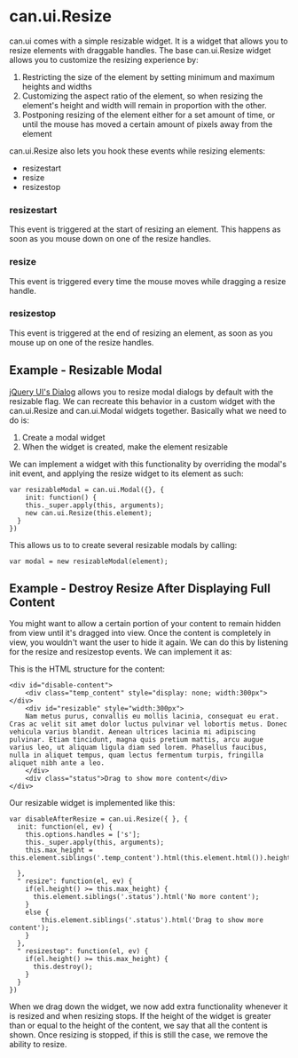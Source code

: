 # can.ui.Resize

can.ui comes with a simple resizable widget. It is a widget that allows you to resize elements with draggable handles. The base can.ui.Resize widget allows you to customize the resizing experience by:

1. Restricting the size of the element by setting minimum and maximum heights and widths
2. Customizing the aspect ratio of the element, so when resizing the element's height and width will remain in proportion with the other.
3. Postponing resizing of the element either for a set amount of time, or until the mouse has moved a certain amount of pixels away from the element

can.ui.Resize also lets you hook these events while resizing elements:

- resizestart
- resize
- resizestop

### resizestart

This event is triggered at the start of resizing an element. This happens as soon as you mouse down on one of the resize handles.

### resize

This event is triggered every time the mouse moves while dragging a resize handle.

### resizestop

This event is triggered at the end of resizing an element, as soon as you mouse up on one of the resize handles.

## Example - Resizable Modal

[jQuery UI's Dialog](http://jqueryui.com/demos/dialog/) allows you to resize modal dialogs by default with the resizable flag. We can recreate this behavior in a custom widget with the can.ui.Resize and can.ui.Modal widgets together. Basically what we need to do is:

1. Create a modal widget
2. When the widget is created, make the element resizable

We can implement a widget with this functionality by overriding the modal's init event, and applying the resize widget to its element as such:

    var resizableModal = can.ui.Modal({}, {
        init: function() {
        this._super.apply(this, arguments);
        new can.ui.Resize(this.element);
      }
    })

This allows us to to create several resizable modals by calling:

    var modal = new resizableModal(element);

## Example - Destroy Resize After Displaying Full Content

You might want to allow a certain portion of your content to remain hidden from view until it's dragged into view. Once the content is completely in view, you wouldn't want the user to hide it again. We can do this by listening for  the resize and resizestop events. We can implement it as:

This is the HTML structure for the content:

    <div id="disable-content">
        <div class="temp_content" style="display: none; width:300px"></div>
        <div id="resizable" style="width:300px">
        Nam metus purus, convallis eu mollis lacinia, consequat eu erat. Cras ac velit sit amet dolor luctus pulvinar vel lobortis metus. Donec vehicula varius blandit. Aenean ultrices lacinia mi adipiscing pulvinar. Etiam tincidunt, magna quis pretium mattis, arcu augue varius leo, ut aliquam ligula diam sed lorem. Phasellus faucibus, nulla in aliquet tempus, quam lectus fermentum turpis, fringilla aliquet nibh ante a leo.
        </div>
        <div class="status">Drag to show more content</div>
    </div>

Our resizable widget is implemented like this:

    var disableAfterResize = can.ui.Resize({ }, {
      init: function(el, ev) {
        this.options.handles = ['s'];
        this._super.apply(this, arguments);
        this.max_height = this.element.siblings('.temp_content').html(this.element.html()).height();

      },
      " resize": function(el, ev) {
        if(el.height() >= this.max_height) {
          this.element.siblings('.status').html('No more content');
        }
        else {
            this.element.siblings('.status').html('Drag to show more content');
        }
      },
      " resizestop": function(el, ev) {
        if(el.height() >= this.max_height) {
          this.destroy();
        }
      }
    })

When we drag down the widget, we now add extra functionality whenever it is resized and when resizing stops. If the height of the widget is greater than or equal to the height of the content, we say that all the content is shown. Once resizing is stopped, if this is still the case, we remove the ability to resize.